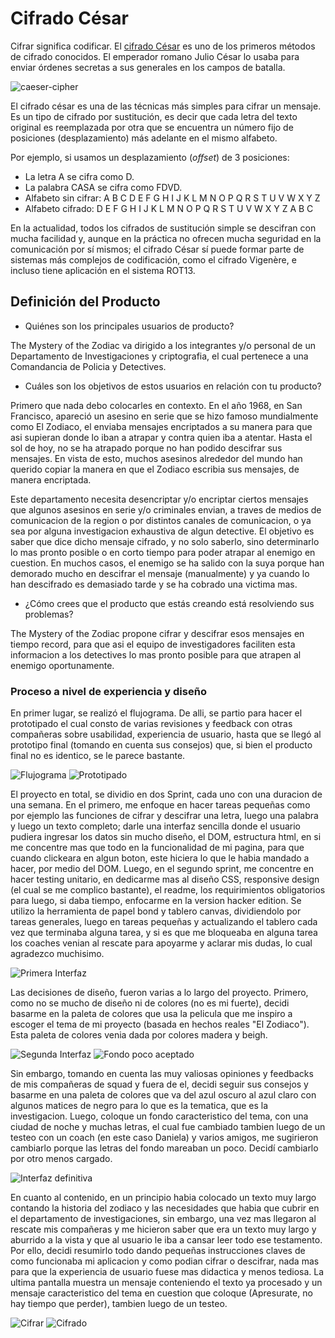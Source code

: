 # Cifrado César

Cifrar significa codificar. El [cifrado César](https://en.wikipedia.org/wiki/Caesar_cipher) es uno de los primeros métodos de cifrado conocidos. El emperador romano Julio César lo usaba para enviar órdenes secretas a sus generales en los campos de batalla.

![caeser-cipher](https://upload.wikimedia.org/wikipedia/commons/thumb/2/2b/Caesar3.svg/2000px-Caesar3.svg.png)

El cifrado césar es una de las técnicas más simples para cifrar un mensaje. Es un tipo de cifrado por sustitución, es decir que cada letra del texto original es reemplazada por otra que se encuentra un número fijo de posiciones (desplazamiento) más adelante en el mismo alfabeto.

Por ejemplo, si usamos un desplazamiento (_offset_) de 3 posiciones:

- La letra A se cifra como D.
- La palabra CASA se cifra como FDVD.
- Alfabeto sin cifrar: A B C D E F G H I J K L M N O P Q R S T U V W X Y Z
- Alfabeto cifrado: D E F G H I J K L M N O P Q R S T U V W X Y Z A B C

En la actualidad, todos los cifrados de sustitución simple se descifran con mucha facilidad y, aunque en la práctica no ofrecen mucha seguridad en la comunicación por sí mismos; el cifrado César sí puede formar parte de sistemas más complejos de codificación, como el cifrado Vigenère, e incluso tiene aplicación en el sistema ROT13.


## Definición del Producto

- Quiénes son los principales usuarios de producto?

The Mystery of the Zodiac va dirigido a los integrantes y/o personal de un Departamento de Investigaciones y criptografia, el cual pertenece a una Comandancia de Policia y Detectives.

- Cuáles son los objetivos de estos usuarios en relación con tu producto?

Primero que nada debo colocarles en contexto. En el año 1968, en San Francisco, apareció un asesino en serie que se hizo famoso mundialmente como El Zodiaco, el enviaba mensajes encriptados a su manera para que asi supieran donde lo iban a atrapar y contra quien iba a atentar. Hasta el sol de hoy, no se ha atrapado porque no han podido descifrar sus mensajes.
En vista de esto, muchos asesinos alrededor del mundo han querido copiar la manera en que el Zodiaco escribia sus mensajes, de manera encriptada.

Este departamento necesita desencriptar y/o encriptar ciertos mensajes que algunos asesinos en serie y/o criminales envian, a traves de medios de comunicacion de la region o por distintos canales de comunicacion, o ya sea por alguna investigacion exhaustiva de algun detective. El objetivo es saber que dice dicho mensaje cifrado, y no solo saberlo, sino determinarlo lo mas pronto posible o en corto tiempo para poder atrapar al enemigo en cuestion. En muchos casos, el enemigo se ha salido con la suya porque han demorado mucho en descifrar el mensaje (manualmente) y ya cuando lo han descifrado es demasiado tarde y se ha cobrado una victima mas.

- ¿Cómo crees que el producto que estás creando está resolviendo sus problemas?

 The Mystery of the Zodiac propone cifrar y descifrar esos mensajes en tiempo record, para que asi el equipo de investigadores faciliten esta informacion a los detectives lo mas pronto posible para que atrapen al enemigo oportunamente.

### Proceso a nivel de experiencia y diseño

En primer lugar, se realizó el flujograma. De alli, se partio para hacer el prototipado el cual consto de varias revisiones y feedback con otras compañeras sobre usabilidad, experiencia de usuario, hasta que se llegó al prototipo final (tomando en cuenta sus consejos) que, si bien el producto final no es identico, se le parece bastante.

![Flujograma][1]  ![Prototipado][2]

[1]: src/pictures/Flujograma.jpg
[2]: src/pictures/Prototipado.jpg

El proyecto en total, se dividio en dos Sprint, cada uno con una duracion de una semana. En el primero, me enfoque en hacer tareas pequeñas como por ejemplo las funciones de cifrar y descifrar una letra, luego una palabra y luego un texto completo; darle una interfaz sencilla donde el usuario pudiera ingresar los datos sin mucho diseño, el DOM, estructura html, en si me concentre mas que todo en la funcionalidad de mi pagina, para que cuando clickeara en algun boton, este hiciera lo que le habia mandado a hacer, por medio del DOM. Luego, en el segundo sprint, me concentre en hacer testing unitario, en dedicarme mas al diseño CSS, responsive design (el cual se me complico bastante), el readme, los requirimientos obligatorios para luego, si daba tiempo, enfocarme en la version hacker edition. Se utilizo la herramienta de papel bond y tablero canvas, dividiendolo por tareas generales, luego en tareas pequeñas y actualizando el tablero cada vez que terminaba alguna tarea, y si es que me bloqueaba en alguna tarea los coaches venian al rescate para apoyarme y aclarar mis dudas, lo cual agradezco muchisimo.

![Primera Interfaz](src/pictures/Primera_vista.jpg)

Las decisiones de diseño, fueron varias a lo largo del proyecto. Primero, como no se mucho de diseño ni de colores (no es mi fuerte), decidi basarme en la paleta de colores que usa la pelicula que me inspiro a escoger el tema de mi proyecto (basada en hechos reales "El Zodiaco"). Esta paleta de colores venia dada por colores madera y beigh.

![Segunda Interfaz][5]  ![Fondo poco aceptado][6]

[5]: src/pictures/Segunda_vista.png
[6]: src/pictures/Cambio_fondo.png

Sin embargo, tomando en cuenta las muy valiosas opiniones y feedbacks de mis compañeras de squad y fuera de el, decidi seguir sus consejos y basarme en una paleta de colores que va del azul oscuro al azul claro con algunos matices de negro para lo que es la tematica, que es la investigacion. Luego, coloque un fondo caracteristico del tema, con una ciudad de noche y muchas letras, el cual fue cambiado tambien luego de un testeo con un coach (en este caso Daniela) y varios amigos, me sugirieron cambiarlo porque las letras del fondo mareaban un poco. Decidí cambiarlo por otro menos cargado.

![Interfaz definitiva](src/pictures/Ultima_vista.png)

En cuanto al contenido, en un principio habia colocado un texto muy largo contando la historia del zodiaco y las necesidades que habia que cubrir en el departamento de investigaciones, sin embargo, una vez mas llegaron al rescate mis compañeras y me hicieron saber que era un texto muy largo y aburrido a la vista y que al usuario le iba a cansar leer todo ese testamento. Por ello, decidi resumirlo todo dando pequeñas instrucciones claves de como funcionaba mi aplicacion y como podian cifrar o descifrar, nada mas para que la experiencia de usuario fuese mas didactica y menos tediosa. La ultima pantalla muestra un mensaje conteniendo el texto ya procesado y un mensaje caracteristico del tema en cuestion que coloque (Apresurate, no hay tiempo que perder), tambien luego de un testeo.

![Cifrar][3]  ![Cifrado][4]

[3]: src/pictures/Cifrar.png
[4]: src/pictures/Cifrado.png
